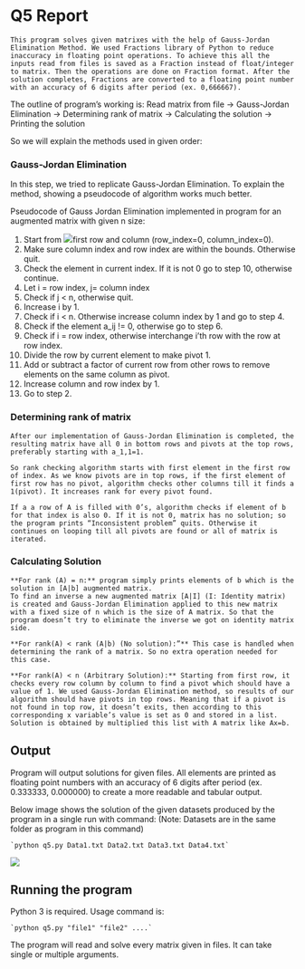 # Q5 Report
	This program solves given matrixes with the help of Gauss-Jordan Elimination Method. We used Fractions library of Python to reduce inaccuracy in floating point operations. To achieve this all the inputs read from files is saved as a Fraction instead of float/integer to matrix. Then the operations are done on Fraction format. After the solution completes, Fractions are converted to a floating point number with an accuracy of 6 digits after period (ex. 0,666667).

The outline of program’s working is:
	Read matrix from file -> Gauss-Jordan Elimination -> Determining rank of matrix -> Calculating the solution -> Printing the solution

So we will explain the methods used in given order:

### Gauss-Jordan Elimination

In this step, we tried to replicate Gauss-Jordan Elimination. To explain the method, showing a pseudocode of algorithm works much better.

Pseudocode of Gauss Jordan Elimination implemented in program for an augmented matrix with given n size:
1. Start from ![](&&&SFLOCALFILEPATH&&&s.gif)first row and column (row_index=0, column_index=0).
2. Make sure column index and row index are within the bounds. Otherwise quit.
3. Check the element in current index. If it is not 0 go to step 10, otherwise continue.
4. Let i = row index, j= column index
5. Check if j < n, otherwise quit.
6. Increase i by 1.
7. Check if i < n. Otherwise increase column index by 1 and go to step 4.
8. Check if the element a_ij != 0, otherwise go to step 6.
9. Check if i = row index, otherwise interchange i’th row with the row at row index. 
10. Divide the row by current element to make pivot 1.
11. Add or subtract a factor of current row from other rows to remove elements on the same column as pivot.
12. Increase column and row index by 1. 
13. Go to step 2.


### Determining rank of matrix

	After our implementation of Gauss-Jordan Elimination is completed, the resulting matrix have all 0 in bottom rows and pivots at the top rows, preferably starting with a_1,1=1. 
	
	So rank checking algorithm starts with first element in the first row of index. As we know pivots are in top rows, if the first element of first row has no pivot, algorithm checks other columns till it finds a 1(pivot). It increases rank for every pivot found. 

	If a a row of A is filled with 0’s, algorithm checks if element of b for that index is also 0. If it is not 0, matrix has no solution; so the program prints “Inconsistent problem” quits. Otherwise it continues on looping till all pivots are found or all of matrix is iterated.



### Calculating Solution

	**For rank (A) = n:** program simply prints elements of b which is the solution in [A|b] augmented matrix. 
	To find an inverse a new augmented matrix [A|I] (I: Identity matrix) is created and Gauss-Jordan Elimination applied to this new matrix with a fixed size of n which is the size of A matrix. So that the program doesn’t try to eliminate the inverse we got on identity matrix side.

	**For rank(A) < rank (A|b) (No solution):”** This case is handled when determining the rank of a matrix. So no extra operation needed for this case.

	**For rank(A) < n (Arbitrary Solution):** Starting from first row, it checks every row column by column to find a pivot which should have a value of 1. We used Gauss-Jordan Elimination method, so results of our algorithm should have pivots in top rows. Meaning that if a pivot is not found in top row, it doesn’t exits, then according to this corresponding x variable’s value is set as 0 and stored in a list.  Solution is obtained by multiplied this list with A matrix like Ax=b. 




## Output
Program will output solutions for given files. All elements are printed as floating point numbers with an accuracy of 6 digits after period (ex. 0.333333, 0.000000) to create a more readable and tabular output.  

Below image shows the solution of the given datasets produced by the program in a single run with command:
(Note: Datasets are in the same folder as program in this command)

	`python q5.py Data1.txt Data2.txt Data3.txt Data4.txt`

![](&&&SFLOCALFILEPATH&&&Screen%20Shot%202021-11-12%20at%2013.21.10.png)


## Running the program
Python 3 is required.  Usage command is:

	`python q5.py "file1" "file2" ....`

The program will read and solve every matrix given in files. It can take single or multiple arguments.
